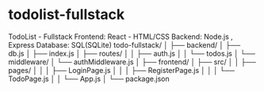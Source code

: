 # todolist-fullstack
TodoList - Fullstack
Frontend: React - HTML/CSS
Backend: Node.js , Express
Database: SQL(SQLite)
todo-fullstack/
│
├── backend/
│   ├── db.js
│   ├── index.js
│   ├── routes/
│   │   ├── auth.js
│   │   └── todos.js
│   └── middleware/
│       └── authMiddleware.js
│
├── frontend/
│   ├── src/
│   │   ├── pages/
│   │   │   ├── LoginPage.js
│   │   │   ├── RegisterPage.js
│   │   │   └── TodoPage.js
│   │   └── App.js
│   └── package.json
